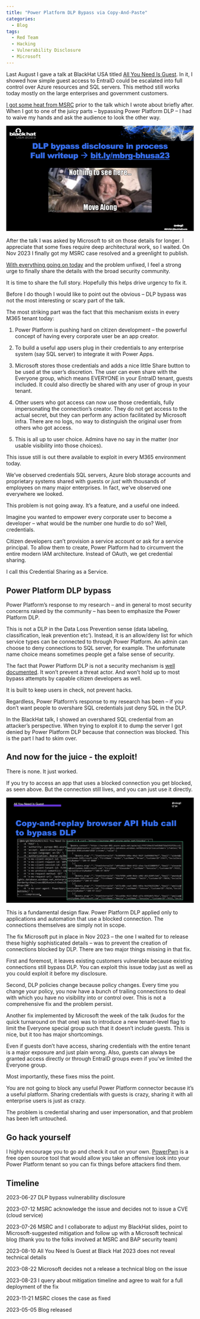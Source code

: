 ```yaml
---
title: "Power Platform DLP Bypass via Copy-And-Paste"
categories:
  - Blog
tags:
  - Red Team
  - Hacking
  - Vulnerability Disclosure
  - Microsoft
---
```


Last August I gave a talk at BlackHat USA titled [All You Need Is Guest](https://www.blackhat.com/us-23/briefings/schedule/index.html#all-you-need-is-guest-32647).
In it, I showed how simple guest access to EntraID could be escalated into full control over Azure resources and SQL servers. This method still works today mostly on the large enterprises and government customers.

[I got some heat from MSRC](https://www.mbgsec.com/blog/my-intense-2am-conversations-with-msrc-a-week-before-bh/) prior to the talk which I wrote about briefly after. When I got to one of the juicy parts – bypassing Power Platform DLP – I had to waive my hands and ask the audience to look the other way.

![DLP bypass to be disclosed](/assets/images/2024-05-04-all-you-need-is-guest/dlp-bypass-look-away.png)

After the talk I was asked by Microsoft to sit on those details for longer.
I appreciate that some fixes require deep architectural work, so I waited.
On Nov 2023 I finally got my MSRC case resolved and a greenlight to publish.

[With everything going on today](https://www.theverge.com/24148033/satya-nadella-microsoft-security-memo) and the problem unfixed, I feel a strong urge to finally share the details with the broad security community.

It is time to share the full story. Hopefully this helps drive urgency to fix it.

Before I do though I would like to point out the obvious – DLP bypass was not the most interesting or scary part of the talk.

The most striking part was the fact that this mechanism exists in every M365 tenant today:

1.	Power Platform is pushing hard on citizen development – the powerful concept of having every corporate user be an app creator.

2.	To build a useful app users plug in their credentials to any enterprise system (say SQL server) to integrate it with Power Apps.

3.	Microsoft stores those credentials and adds a nice little Share button to be used at the user’s discretion. The user can even share with the Everyone  group, which means EVERYONE in your EntraID tenant, guests included. It could also directly be shared with any user of group in your tenant.

4.	Other users who got access can now use those credentials, fully impersonating the connection’s creator. They do not get access to the actual secret, but they can perform any action facilitated by Microsoft infra. There are no logs, no way to distinguish the original user from others who got access.

5.	This is all up to user choice. Admins have no say in the matter (nor usable visibility into those choices).

This issue still is out there available to exploit in every M365 environment today.

We’ve observed credentials SQL servers, Azure blob storage accounts and proprietary systems shared with guests or _just_ with thousands of employees on many major enterprises.
In fact, we’ve observed one everywhere we looked.

This problem is not going away. It’s a feature, and a useful one indeed.

Imagine you wanted to empower every corporate user to become a developer – what would be the number one hurdle to do so? Well, credentials.

Citizen developers can’t provision a service account or ask for a service principal. To allow them to create, Power Platform had to circumvent the entire modern IAM architecture. Instead of OAuth, we get credential sharing.

I call this Credential Sharing as a Service.

## Power Platform DLP bypass

Power Platform’s response to my research – and in general to most security concerns raised by the community – has been to emphasize the Power Platform DLP.

This is not a DLP in the Data Loss Prevention sense (data labeling, classification, leak prevention etc’).
Instead, it is an allow/deny list for which service types can be connected to through Power Platform. An admin can choose to deny connections to SQL server, for example. The unfortunate name choice means sometimes people get a false sense of security.

The fact that Power Platform DLP is not a security mechanism is [well documented](https://www.zenity.io/blog/research/microsoft-power-platform-dlp-bypass-uncovered-finding-5-parent-and-child-flow-execution/).
It won’t prevent a threat actor. And won’t hold up to most bypass attempts by capable citizen developers as well.

It is built to keep users in check, not prevent hacks.

Regardless, Power Platform’s response to my research has been – if you don’t want people to overshare SQL credentials just deny SQL in the DLP.

In the BlackHat talk, I showed an overshared SQL credential from an attacker’s perspective.
When trying to exploit it to dump the server I got denied by Power Platform DLP because that connection was blocked.
This is the part I had to skim over.

## And now for the juice -  the exploit!

There is none. It just worked.

If you try to access an app that uses a blocked connection you get blocked, as seen above. But the connection still lives, and you can just use it directly.

![Copy and paste to bypass DLP](/assets/images/2024-05-05-all-you-need-is-guest-dlp-bypass/copy-and-paste%20to%20bypass%20DLP.png)

This is a fundamental design flaw. Power Platform DLP applied only to applications and automation that use a blocked connection. The connections themselves are simply not in scope.

The fix Microsoft put in place in Nov 2023 – the one I waited for to release these highly sophisticated details – was to prevent the creation of connections blocked by DLP.
There are two major things missing in that fix.

First and foremost, it leaves existing customers vulnerable because existing connections still bypass DLP. You can exploit this issue today just as well as you could exploit it before my disclosure.

Second, DLP policies change because policy changes. Every time you change your policy, you now have a bunch of trailing connections to deal with which you have no visibility into or control over. This is not a comprehensive fix and the problem persist.

Another fix implemented by Microsoft the week of the talk (kudos for the quick turnaround on that one) was to introduce a new tenant-level flag to limit the Everyone special group such that it doesn’t include guests. This is nice, but it too has major shortcomings.

Even if guests don’t have access, sharing credentials with the entire tenant is a major exposure and just plain wrong. Also, guests can always be granted access directly or through EntraID groups even if you’ve limited the Everyone group.

Most importantly, these fixes miss the point.

You are not going to block any useful Power Platform connector because it’s a useful platform. Sharing credentials with guests is crazy, sharing it with all enterprise users is just as crazy.

The problem is credential sharing and user impersonation, and that problem has been left untouched.

## Go hack yourself

I highly encourage you to go and check it out on your own.
[PowerPwn](https://github.com/mbrg/power-pwn) is a free open source tool that would allow you take an offensive look into your Power Platform tenant so you can fix things before attackers find them.

## Timeline

2023-06-27 DLP bypass vulnerability disclosure

2023-07-12 MSRC acknowledge the issue and decides not to issue a CVE (cloud service)

2023-07-26 MSRC and I collaborate to adjust my BlackHat slides, point to Microsoft-suggested mitigation and follow up with a Microsoft technical blog (thank you to the 
folks involved at MSRC and BAP security team)

2023-08-10 All You Need Is Guest at Black Hat 2023 does not reveal technical details

2023-08-22 Microsoft decides not a release a technical blog on the issue

2023-08-23 I query about mitigation timeline and agree to wait for a full deployment of the fix

2023-11-21 MSRC closes the case as fixed

2023-05-05 Blog released
